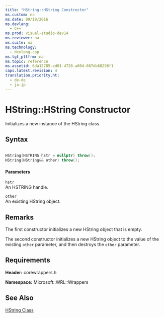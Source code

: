 ```yaml
---
title: "HString::HString Constructor"
ms.custom: na
ms.date: 09/19/2016
ms.devlang: 
  - C++
ms.prod: visual-studio-dev14
ms.reviewer: na
ms.suite: na
ms.technology: 
  - devlang-cpp
ms.tgt_pltfrm: na
ms.topic: reference
ms.assetid: 6da12785-ed01-4720-a004-667db60298f1
caps.latest.revision: 4
translation.priority.ht: 
  - de-de
  - ja-jp
---
```

# HString::HString Constructor
Initializes a new instance of the HString class.  
  
## Syntax  
  
```cpp  
  
HString(HSTRING hstr = nullptr) throw();  
HString(HString&& other) throw();  
```  
  
#### Parameters  
 `hstr`  
 An HSTRING handle.  
  
 `other`  
 An existing HString object.  
  
## Remarks  
 The first constructor initializes a new HString object that is empty.  
  
 The second constructor initializes a new HString object to the value of the existing `other` parameter, and then destroys the `other` parameter.  
  
## Requirements  
 **Header:** corewrappers.h  
  
 **Namespace:** Microsoft::WRL::Wrappers  
  
## See Also  
 [HString Class](../vs140/HString-Class.md)
